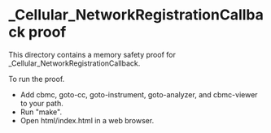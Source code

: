 _Cellular_NetworkRegistrationCallback proof
==============

This directory contains a memory safety proof for _Cellular_NetworkRegistrationCallback.

To run the proof.
* Add cbmc, goto-cc, goto-instrument, goto-analyzer, and cbmc-viewer
  to your path.
* Run "make".
* Open html/index.html in a web browser.